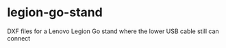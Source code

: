 # legion-go-stand
DXF files for a Lenovo Legion Go stand where the lower USB cable still can connect
